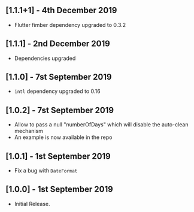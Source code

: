 ## [1.1.1+1] - 4th December 2019  
  
* Flutter fimber dependency upgraded to 0.3.2

## [1.1.1] - 2nd December 2019  
  
* Dependencies upgraded

## [1.1.0] - 7st September 2019  
  
* `intl` dependency upgraded to 0.16

## [1.0.2] - 7st September 2019  
  
* Allow to pass a null "numberOfDays" which will disable the auto-clean mechanism
* An example is now available in the repo

## [1.0.1] - 1st September 2019  
  
* Fix a bug with `DateFormat`

## [1.0.0] - 1st September 2019  
  
* Initial Release.